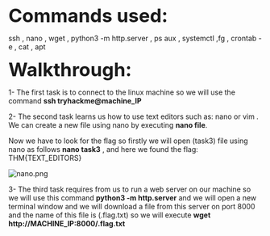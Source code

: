 <span style=" font-size:37px;"> **Commands used:** </span><br/>

ssh , nano , wget , python3 -m http.server , ps aux ,  systemctl  ,fg , crontab -e , cat , apt


<span style=" font-size:37px;"> **Walkthrough:** </span><br/>


1- The first task is to connect to the linux machine so we will use the command **ssh tryhackme@machine_IP**


2- The second task learns us how to use text editors such as: nano or vim . We can create a new file using nano by executing **nano file**.

Now we have to look for the flag so firstly we will open (task3) file using nano as follows **nano task3** , and here we found the flag: THM{TEXT_EDITORS}

![nano.png]({{site.baseurl}}/nano.png)


3- The third task requires from us to run a web server on our machine so we will use this command **python3 -m http.server** and we will open a new terminal window and we will download a file from this server on port 8000 and the name of this file is (.flag.txt) so we will execute **wget http://MACHINE_IP:8000/.flag.txt** 
